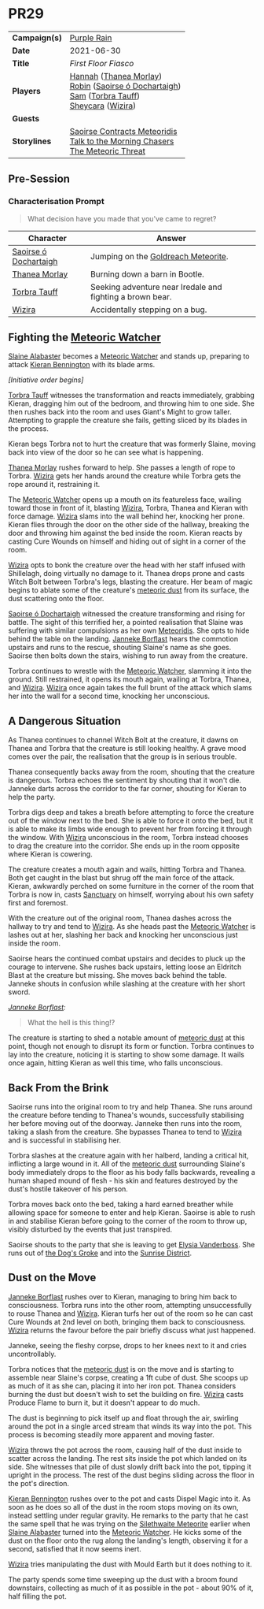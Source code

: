 # PR29

|||
| --- | --- |
| **Campaign(s)** | [Purple Rain](../../campaigns/C1-purple-rain.md) | session.3
| **Date** | 2021-06-30 |
| **Title** | *First Floor Fiasco* |
| **Players** | [Hannah](../../players/hannah.md) ([Thanea Morlay](../../characters/thanea-morlay.md))<br>[Robin](../../players/robin.md) ([Saoirse ó Dochartaigh](../../characters/saoirse-o-dochartaigh.md))<br>[Sam](../../players/sam.md) ([Torbra Tauff](../../characters/torbra-tauff.md))<br>[Sheycara](../../players/sheycara.md) ([Wizira](../../characters/wizira.md)) |
| **Guests** | |
| **Storylines** | [Saoirse Contracts Meteoridis](../../storylines/saoirse-contracts-meteoridis.md)<br>[Talk to the Morning Chasers](../../storylines/talk-to-the-morning-chasers.md)<br>[The Meteoric Threat](../../storylines/the-meteoric-threat.md) |

## Pre-Session

### Characterisation Prompt

> What decision have you made that you've came to regret?

| Character | Answer |
| --- | --- |
| [Saoirse ó Dochartaigh](../../characters/saoirse-o-dochartaigh.md) | Jumping on the [Goldreach Meteorite](../../items/meteoric/meteorites/goldreach-meteorite.md). | characterisation.1
| [Thanea Morlay](../../characters/thanea-morlay.md) | Burning down a barn in Bootle. |
| [Torbra Tauff](../../characters/torbra-tauff.md) | Seeking adventure near Iredale and fighting a brown bear. |
| [Wizira](../../characters/wizira.md) | Accidentally stepping on a bug. |

## Fighting the [Meteoric Watcher](../../creatures/meteoric-watcher.md)

[Slaine Alabaster](../../characters/slaine-alabaster.md) becomes a [Meteoric Watcher](../../creatures/meteoric-watcher.md) and stands up, preparing to attack [Kieran Bennington](../../characters/kieran-bennington.md) with its blade arms.

*[Initiative order begins]*

[Torbra Tauff](../../characters/torbra-tauff.md) witnesses the transformation and reacts immediately, grabbing Kieran, dragging him out of the bedroom, and throwing him to one side. She then rushes back into the room and uses Giant's Might to grow taller. Attempting to grapple the creature she fails, getting sliced by its blades in the process.

Kieran begs Torbra not to hurt the creature that was formerly Slaine, moving back into view of the door so he can see what is happening.

[Thanea Morlay](../../characters/thanea-morlay.md) rushes forward to help. She passes a length of rope to Torbra. [Wizira](../../characters/wizira.md) gets her hands around the creature while Torbra gets the rope around it, restraining it.

The [Meteoric Watcher](../../creatures/meteoric-watcher.md) opens up a mouth on its featureless face, wailing toward those in front of it, blasting [Wizira](../../characters/wizira.md), Torbra, Thanea and Kieran with force damage. [Wizira](../../characters/wizira.md) slams into the wall behind her, knocking her prone. Kieran flies through the door on the other side of the hallway, breaking the door and throwing him against the bed inside the room. Kieran reacts by casting Cure Wounds on himself and hiding out of sight in a corner of the room.

[Wizira](../../characters/wizira.md) opts to bonk the creature over the head with her staff infused with Shillelagh, doing virtually no damage to it. Thanea drops prone and casts Witch Bolt between Torbra's legs, blasting the creature. Her beam of magic begins to ablate some of the creature's [meteoric dust](../../items/meteoric/meteoric-dust.md) from its surface, the dust scattering onto the floor.

[Saoirse ó Dochartaigh](../../characters/saoirse-o-dochartaigh.md) witnessed the creature transforming and rising for battle. The sight of this terrified her, a pointed realisation that Slaine was suffering with similar compulsions as her own [Meteoridis](../../mechanics/roleplay/meteoridis.md). She opts to hide behind the table on the landing. [Janneke Borflast](../../characters/janneke-borflast.md) hears the commotion upstairs and runs to the rescue, shouting Slaine's name as she goes. Saoirse then bolts down the stairs, wishing to run away from the creature.

Torbra continues to wrestle with the [Meteoric Watcher](../../creatures/meteoric-watcher.md), slamming it into the ground. Still restrained, it opens its mouth again, wailing at Torbra, Thanea, and [Wizira](../../characters/wizira.md). [Wizira](../../characters/wizira.md) once again takes the full brunt of the attack which slams her into the wall for a second time, knocking her unconscious.

## A Dangerous Situation

As Thanea continues to channel Witch Bolt at the creature, it dawns on Thanea and Torbra that the creature is still looking healthy. A grave mood comes over the pair, the realisation that the group is in serious trouble.

Thanea consequently backs away from the room, shouting that the creature is dangerous. Torbra echoes the sentiment by shouting that it won't die. Janneke darts across the corridor to the far corner, shouting for Kieran to help the party.

Torbra digs deep and takes a breath before attempting to force the creature out of the window next to the bed. She is able to force it onto the bed, but it is able to make its limbs wide enough to prevent her from forcing it through the window. With [Wizira](../../characters/wizira.md) unconscious in the room, Torbra instead chooses to drag the creature into the corridor. She ends up in the room opposite where Kieran is cowering.

The creature creates a mouth again and wails, hitting Torbra and Thanea. Both get caught in the blast but shrug off the main force of the attack. Kieran, awkwardly perched on some furniture in the corner of the room that Torbra is now in, casts [Sanctuary](../../organisations/astorrel/sanctuary.md) on himself, worrying about his own safety first and foremost.

With the creature out of the original room, Thanea dashes across the hallway to try and tend to [Wizira](../../characters/wizira.md). As she heads past the [Meteoric Watcher](../../creatures/meteoric-watcher.md) is lashes out at her, slashing her back and knocking her unconscious just inside the room.

Saoirse hears the continued combat upstairs and decides to pluck up the courage to intervene. She rushes back upstairs, letting loose an Eldritch Blast at the creature but missing. She moves back behind the table. Janneke shouts in confusion while slashing at the creature with her short sword.

*[Janneke Borflast](../../characters/janneke-borflast.md):*
> What the hell is this thing!?

The creature is starting to shed a notable amount of [meteoric dust](../../items/meteoric/meteoric-dust.md) at this point, though not enough to disrupt its form or function. Torbra continues to lay into the creature, noticing it is starting to show some damage. It wails once again, hitting Kieran as well this time, who falls unconscious.

## Back From the Brink

Saoirse runs into the original room to try and help Thanea. She runs around the creature before tending to Thanea's wounds, successfully stabilising her before moving out of the doorway. Janneke then runs into the room, taking a slash from the creature. She bypasses Thanea to tend to [Wizira](../../characters/wizira.md) and is successful in stabilising her.

Torbra slashes at the creature again with her halberd, landing a critical hit, inflicting a large wound in it. All of the [meteoric dust](../../items/meteoric/meteoric-dust.md) surrounding Slaine's body immediately drops to the floor as his body falls backwards, revealing a human shaped mound of flesh - his skin and features destroyed by the dust's hostile takeover of his person.

Torbra moves back onto the bed, taking a hard earned breather while allowing space for someone to enter and help Kieran. Saoirse is able to rush in and stabilise Kieran before going to the corner of the room to throw up, visibly disturbed by the events that just transpired.

Saoirse shouts to the party that she is leaving to get [Elysia Vanderboss](../../characters/elysia-vanderboss.md). She runs out of [the Dog's Groke](../../places/buildings/inns-taverns/the-dogs-groke.md) and into the [Sunrise District](../../places/districts/sunrise-district.md).

## Dust on the Move

[Janneke Borflast](../../characters/janneke-borflast.md) rushes over to Kieran, managing to bring him back to consciousness. Torbra runs into the other room, attempting unsuccessfully to rouse Thanea and [Wizira](../../characters/wizira.md). Kieran turfs her out of the room so he can cast Cure Wounds at 2nd level on both, bringing them back to consciousness. [Wizira](../../characters/wizira.md) returns the favour before the pair briefly discuss what just happened.

Janneke, seeing the fleshy corpse, drops to her knees next to it and cries uncontrollably.

Torbra notices that the [meteoric dust](../../items/meteoric/meteoric-dust.md) is on the move and is starting to assemble near Slaine's corpse, creating a 1ft cube of dust. She scoops up as much of it as she can, placing it into her iron pot. Thanea considers burning the dust but doesn't wish to set the building on fire. [Wizira](../../characters/wizira.md) casts Produce Flame to burn it, but it doesn't appear to do much.

The dust is beginning to pick itself up and float through the air, swirling around the pot in a single arced stream that winds its way into the pot. This process is becoming steadily more apparent and moving faster.

[Wizira](../../characters/wizira.md) throws the pot across the room, causing half of the dust inside to scatter across the landing. The rest sits inside the pot which landed on its side. She witnesses that pile of dust slowly drift back into the pot, tipping it upright in the process. The rest of the dust begins sliding across the floor in the pot's direction.

[Kieran Bennington](../../characters/kieran-bennington.md) rushes over to the pot and casts Dispel Magic into it. As soon as he does so all of the dust in the room stops moving on its own, instead settling under regular gravity. He remarks to the party that he cast the same spell that he was trying on the [Silethwaite Meteorite](../../items/meteoric/meteorites/silethwaite-meteorite.md) earlier when [Slaine Alabaster](../../characters/slaine-alabaster.md) turned into the [Meteoric Watcher](../../creatures/meteoric-watcher.md). He kicks some of the dust on the floor onto the rug along the landing's length, observing it for a second, satisfied that it now seems inert.

[Wizira](../../characters/wizira.md) tries manipulating the dust with Mould Earth but it does nothing to it.

The party spends some time sweeping up the dust with a broom found downstairs, collecting as much of it as possible in the pot - about 90% of it, half filling the pot.
